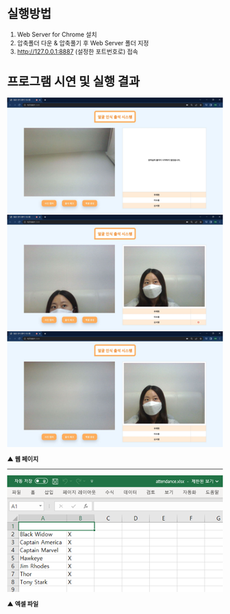# 실행방법
1. Web Server for Chrome 설치
2. 압축폴더 다운 & 압축풀기 후 Web Server 폴더 지정
3. http://127.0.0.1:8887 (설정한 포트번호로) 접속

# 프로그램 시연 및 실행 결과
<img src="https://raw.githubusercontent.com/wjh2335/2023-ComputerGraphics/main/img/%EC%96%BC%EA%B5%B4%EC%9D%B8%EC%8B%9D%EC%B6%9C%EC%84%9D%EC%8B%9C%EC%8A%A4%ED%85%9Cgui(1).jpg"></img>
<img src="https://raw.githubusercontent.com/wjh2335/2023-ComputerGraphics/main/img/%EC%96%BC%EA%B5%B4%EC%9D%B8%EC%8B%9D%EC%B6%9C%EC%84%9D%EC%8B%9C%EC%8A%A4%ED%85%9Cgui(2).jpg"></img>
<img src="https://raw.githubusercontent.com/wjh2335/2023-ComputerGraphics/main/img/%EC%96%BC%EA%B5%B4%EC%9D%B8%EC%8B%9D%EC%B6%9C%EC%84%9D%EC%8B%9C%EC%8A%A4%ED%85%9Cgui(3).jpg"></img>

**▲ 웹 페이지**

---

![25](/img/25.png)

**▲ 엑셀 파일**
